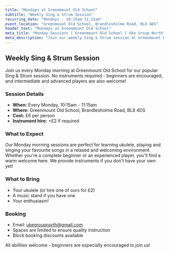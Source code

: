 ```yaml
---
title: "Mondays at Greenmount Old School"
subtitle: "Weekly Sing & Strum Session"
recurring_date: "Mondays - 10:15am-11:15am"
event_location: "Greenmount Old School, Brandlesholme Road, BL8 4DS"
header_text: "Mondays at Greenmount Old School"
meta_title: "Monday Sessions | Greenmount Old School | Uke Group North"
meta_description: "Join our weekly Sing & Strum session at Greenmount Old School every Monday 10:15am-11:15am. £6 per person. No instruments required, beginners encouraged."
---
```


## Weekly Sing & Strum Session

Join us every Monday morning at Greenmount Old School for our popular Sing & Strum session. No instruments required - beginners are encouraged, and intermediate and advanced players are also welcome!

### Session Details

- **When:** Every Monday, 10:15am - 11:15am
- **Where:** Greenmount Old School, Brandlesholme Road, BL8 4DS
- **Cost:** £6 per person
- **Instrument hire:** +£2 if required

### What to Expect

Our Monday morning sessions are perfect for learning ukulele, playing and singing your favourite songs in a relaxed and welcoming environment. Whether you're a complete beginner or an experienced player, you'll find a warm welcome here. We provide instruments if you don't have your own yet!

### What to Bring

- Your ukulele (or hire one of ours for £2)
- A music stand if you have one
- Your enthusiasm!

### Booking

- Email: [ukegroupnorth@gmail.com](mailto:ukegroupnorth@gmail.com)
- Spaces are limited to ensure quality instruction
- Block booking discounts available

All abilities welcome - beginners are especially encouraged to join us!